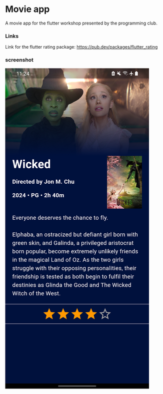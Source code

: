 # Movie app
A movie app for the flutter workshop presented by the programming club.

### Links
Link for the flutter rating package: https://pub.dev/packages/flutter_rating

### screenshot
![alt text](assets/Screenshot_20241127-112421.png)